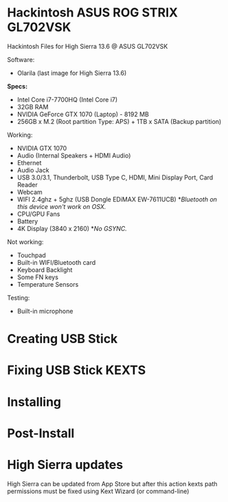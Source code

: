 # Hackintosh ASUS ROG STRIX GL702VSK
Hackintosh Files for High Sierra 13.6 @ ASUS GL702VSK

Software:
* Olarila (last image for High Sierra 13.6)

**Specs:**
* Intel Core i7-7700HQ (Intel Core i7)
* 32GB RAM
* NVIDIA GeForce GTX 1070 (Laptop) - 8192 MB
* 256GB x M.2 (Root partition Type: APS) + 1TB x SATA (Backup partition)

Working:
* NVIDIA GTX 1070
* Audio (Internal Speakers + HDMI Audio)
* Ethernet
* Audio Jack
* USB 3.0/3.1, Thunderbolt, USB Type C, HDMI, Mini Display Port, Card Reader
* Webcam
* WIFI 2.4ghz + 5ghz (USB Dongle EDiMAX EW-7611UCB) **Bluetooth on this device won't work on OSX.*
* CPU/GPU Fans
* Battery
* 4K Display (3840 x 2160) **No GSYNC.*

Not working: 
* Touchpad
* Built-in WIFI/Bluetooth card
* Keyboard Backlight
* Some FN keys
* Temperature Sensors 

Testing: 
* Built-in microphone

# Creating USB Stick

# Fixing USB Stick KEXTS

# Installing


# Post-Install

# High Sierra updates
High Sierra can be updated from App Store but after this action kexts path permissions must be fixed using Kext Wizard (or command-line)

